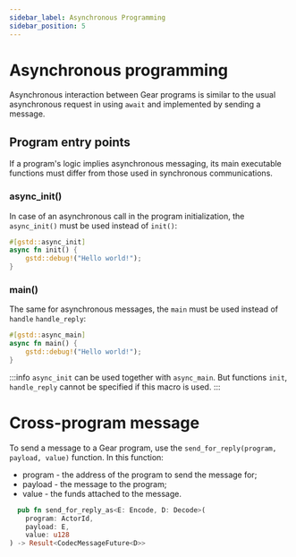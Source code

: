 ```yaml
---
sidebar_label: Asynchronous Programming
sidebar_position: 5
---
```


# Asynchronous programming

Asynchronous interaction between Gear programs is similar to the usual asynchronous request in using `await` and implemented by sending a message.

## Program entry points

If a program's logic implies asynchronous messaging, its main executable functions must differ from those used in synchronous communications.

### async_init()

In case of an asynchronous call in the program initialization, the `async_init()` must be used instead of `init()`:

```rust
#[gstd::async_init]
async fn init() {
    gstd::debug!("Hello world!");
}
```

### main()

The same for asynchronous messages, the `main` must be used instead of `handle` `handle_reply`:

```rust
#[gstd::async_main]
async fn main() {
    gstd::debug!("Hello world!");
}
```

:::info
`async_init` сan be used together with `async_main`. But functions `init`, `handle_reply` cannot be specified if this macro is used.
:::

# Cross-program message

To send a message to a Gear program, use the `send_for_reply(program, payload, value)` function. In this function:
- program - the address of the program to send the message for;
- payload - the message to the program;
- value - the funds attached to the message.

```rust
  pub fn send_for_reply_as<E: Encode, D: Decode>(
    program: ActorId,
    payload: E,
    value: u128
) -> Result<CodecMessageFuture<D>>
```

